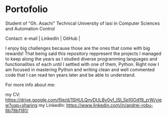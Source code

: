 # Portofolio

Student of "Gh. Asachi" Technical University of Iasi in Computer Sciences and Automation Control

Contact: e-mail | LinkedIn | GitHub |

I enjoy big challenges because those are the ones that come with big rewards! That being said this repository reppresent the projects I managed to keep along the years as I studied diverse programming languages and functionalities of each until I settled with one of them, Python. Right now I am focused in mastering Python and writing clean and well commented code that I can read ten years later and be able to understand.

For more info about me:

my CV: https://drive.google.com/file/d/1SHULQnvDULBy0yf_ISI_5p10Od19_zrW/view?usp=sharing
my LinkedIn: https://www.linkedin.com/in/andrei-robu-6b78b1181/
